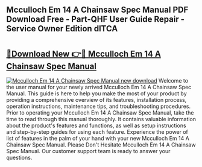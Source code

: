 ## Mcculloch Em 14 A Chainsaw Spec Manual PDF Download Free - Part-QHF User Guide Repair - Service Owner Edition dlTCA

# <h2><a href="http://bc76797.oget.top/?id=Mcculloch+Em+14+A+Chainsaw+Spec+Manual">🔗Download New 👉🔴 Mcculloch Em 14 A Chainsaw Spec Manual</a></h2>

[![Mcculloch Em 14 A Chainsaw Spec Manual new download](https://i.imgur.com/5g1atiW.png)](http://bc76797.oget.top/?id=Mcculloch+Em+14+A+Chainsaw+Spec+Manual)
Welcome to the user manual for your newly arrived Mcculloch Em 14 A Chainsaw Spec Manual. This guide is here to help you make the most of your product by providing a comprehensive overview of its features, installation process, operation instructions, maintenance tips, and troubleshooting procedures. Prior to operating your Mcculloch Em 14 A Chainsaw Spec Manual, take the time to read through this manual thoroughly. It contains valuable information about the product's features and functions, as well as setup instructions and step-by-step guides for using each feature. Experience the power of list of features in the palm of your hand with your new Mcculloch Em 14 A Chainsaw Spec Manual. Please Don't Hesitate Mcculloch Em 14 A Chainsaw Spec Manual. Our customer support team is ready to answer your questions.
